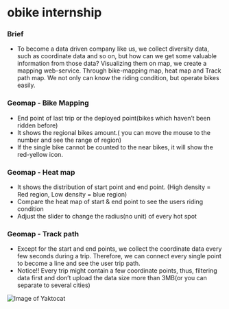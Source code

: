 # obike internship
### Brief
   + To become a data driven company like us, we collect diversity data, such as coordinate data and so on, but how can we get some valuable information from those data?
      Visualizing them on map, we create a mapping web-service. Through bike-mapping map, heat map and Track path map. We not only can know the riding condition, but operate bikes easily.
      
### Geomap - Bike Mapping
   + End point of last trip or the deployed point(bikes which haven’t been ridden before)
   + It shows the regional bikes amount.( you can move the mouse to the number and see the range of region) 
   + If the single bike cannot be counted to the near bikes, it will show the red-yellow icon.

### Geomap - Heat map
   + It shows the distribution of start point and end point. (High density = Red region, Low density = blue region)
   + Compare the heat map of start & end point to see the users riding condition
   + Adjust the slider to change the radius(no unit) of every hot spot


### Geomap - Track path
   + Except for the start and end points, we collect the coordinate data every few seconds during a trip. Therefore, we can connect every single point to become a line and see the user trip path.
   + Notice!! Every trip might contain a few coordinate points, thus, filtering data first and don’t upload the data size more than 3MB(or you can separate to several cities)
   
![Image of Yaktocat](https://octodex.github.com/images/yaktocat.png)
      
      
